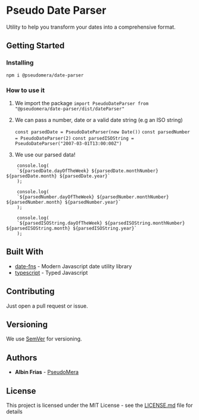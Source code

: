 # Pseudo Date Parser

Utility to help you transform your dates into a comprehensive format.

## Getting Started

### Installing
```npm i @pseudomera/date-parser```

### How to use it
1. We import the package
```import PseudoDateParser from "@pseudomera/date-parser/dist/dateParser"```
2. We can pass a number, date or a valid date string (e.g an ISO string)

    ```const parsedDate = PseudoDateParser(new Date())```
    ```const parsedNumber = PseudoDateParser(2)```
    ```const parsedISOString = PseudoDateParser("2007-03-01T13:00:00Z")```
3. We use our parsed data!
```
    console.log(
    `${parsedDate.dayOfTheWeek} ${parsedDate.monthNumber} ${parsedDate.month} ${parsedDate.year}`
    );
    
    console.log(
    `${parsedNumber.dayOfTheWeek} ${parsedNumber.monthNumber} ${parsedNumber.month} ${parsedNumber.year}`
    );
    
    console.log(
    `${parsedISOString.dayOfTheWeek} ${parsedISOString.monthNumber} ${parsedISOString.month} ${parsedISOString.year}`
    );
```
## Built With

* [date-fns](https://date-fns.org/) - Modern Javascript date utility library
* [typescript](https://www.typescriptlang.org/) - Typed Javascript

## Contributing

Just open a pull request or issue.

## Versioning

We use [SemVer](http://semver.org/) for versioning.

## Authors

* **Albin Frias** - [PseudoMera](https://github.com/PseudoMera)

## License

This project is licensed under the MIT License - see the [LICENSE.md](LICENSE.md) file for details
